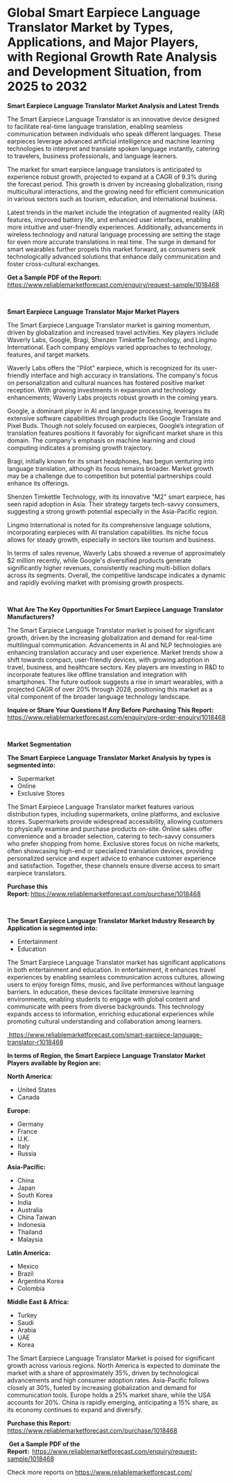 <p><h1>Global Smart Earpiece Language Translator Market by Types, Applications, and Major Players, with Regional Growth Rate Analysis and Development Situation, from 2025 to 2032</h1></p><p><strong>Smart Earpiece Language Translator Market Analysis and Latest Trends</strong></p>
<p><p>The Smart Earpiece Language Translator is an innovative device designed to facilitate real-time language translation, enabling seamless communication between individuals who speak different languages. These earpieces leverage advanced artificial intelligence and machine learning technologies to interpret and translate spoken language instantly, catering to travelers, business professionals, and language learners. </p><p>The market for smart earpiece language translators is anticipated to experience robust growth, projected to expand at a CAGR of 9.3% during the forecast period. This growth is driven by increasing globalization, rising multicultural interactions, and the growing need for efficient communication in various sectors such as tourism, education, and international business. </p><p>Latest trends in the market include the integration of augmented reality (AR) features, improved battery life, and enhanced user interfaces, enabling more intuitive and user-friendly experiences. Additionally, advancements in wireless technology and natural language processing are setting the stage for even more accurate translations in real time. The surge in demand for smart wearables further propels this market forward, as consumers seek technologically advanced solutions that enhance daily communication and foster cross-cultural exchanges.</p></p>
<p><strong>Get a Sample PDF of the Report:&nbsp;</strong> <a href="https://www.reliablemarketforecast.com/enquiry/request-sample/1018468?utm_campaign=3574&utm_medium=2&utm_source=Github&utm_content=ia&utm_term=06042025&utm_id=smart-earpiece-language-translator">https://www.reliablemarketforecast.com/enquiry/request-sample/1018468</a></p>
<p>&nbsp;</p>
<p><strong>Smart Earpiece Language Translator Major Market Players</strong></p>
<p><p>The Smart Earpiece Language Translator market is gaining momentum, driven by globalization and increased travel activities. Key players include Waverly Labs, Google, Bragi, Shenzen Timkettle Technology, and Lingmo International. Each company employs varied approaches to technology, features, and target markets.</p><p>Waverly Labs offers the "Pilot" earpiece, which is recognized for its user-friendly interface and high accuracy in translations. The company's focus on personalization and cultural nuances has fostered positive market reception. With growing investments in expansion and technology enhancements, Waverly Labs projects robust growth in the coming years.</p><p>Google, a dominant player in AI and language processing, leverages its extensive software capabilities through products like Google Translate and Pixel Buds. Though not solely focused on earpieces, Google’s integration of translation features positions it favorably for significant market share in this domain. The company's emphasis on machine learning and cloud computing indicates a promising growth trajectory.</p><p>Bragi, initially known for its smart headphones, has begun venturing into language translation, although its focus remains broader. Market growth may be a challenge due to competition but potential partnerships could enhance its offerings. </p><p>Shenzen Timkettle Technology, with its innovative "M2" smart earpiece, has seen rapid adoption in Asia. Their strategy targets tech-savvy consumers, suggesting a strong growth potential especially in the Asia-Pacific region.</p><p>Lingmo International is noted for its comprehensive language solutions, incorporating earpieces with AI translation capabilities. Its niche focus allows for steady growth, especially in sectors like tourism and business.</p><p>In terms of sales revenue, Waverly Labs showed a revenue of approximately $2 million recently, while Google's diversified products generate significantly higher revenues, consistently reaching multi-billion dollars across its segments. Overall, the competitive landscape indicates a dynamic and rapidly evolving market with promising growth prospects.</p></p>
<p>&nbsp;</p>
<p><strong>What Are The Key Opportunities For Smart Earpiece Language Translator Manufacturers?</strong></p>
<p><p>The Smart Earpiece Language Translator market is poised for significant growth, driven by the increasing globalization and demand for real-time multilingual communication. Advancements in AI and NLP technologies are enhancing translation accuracy and user experience. Market trends show a shift towards compact, user-friendly devices, with growing adoption in travel, business, and healthcare sectors. Key players are investing in R&D to incorporate features like offline translation and integration with smartphones. The future outlook suggests a rise in smart wearables, with a projected CAGR of over 20% through 2028, positioning this market as a vital component of the broader language technology landscape.</p></p>
<p><strong>Inquire or Share Your Questions If Any Before Purchasing This Report:</strong> <a href="https://www.reliablemarketforecast.com/enquiry/pre-order-enquiry/1018468?utm_campaign=3574&utm_medium=2&utm_source=Github&utm_content=ia&utm_term=06042025&utm_id=smart-earpiece-language-translator">https://www.reliablemarketforecast.com/enquiry/pre-order-enquiry/1018468</a></p>
<p>&nbsp;</p>
<p><strong>Market Segmentation</strong></p>
<p><strong>The Smart Earpiece Language Translator Market Analysis by types is segmented into:</strong></p>
<p><ul><li>Supermarket</li><li>Online</li><li>Exclusive Stores</li></ul></p>
<p><p>The Smart Earpiece Language Translator market features various distribution types, including supermarkets, online platforms, and exclusive stores. Supermarkets provide widespread accessibility, allowing customers to physically examine and purchase products on-site. Online sales offer convenience and a broader selection, catering to tech-savvy consumers who prefer shopping from home. Exclusive stores focus on niche markets, often showcasing high-end or specialized translation devices, providing personalized service and expert advice to enhance customer experience and satisfaction. Together, these channels ensure diverse access to smart earpiece translators.</p></p>
<p><strong>Purchase this Report:&nbsp;</strong><a href="https://www.reliablemarketforecast.com/purchase/1018468?utm_campaign=3574&utm_medium=2&utm_source=Github&utm_content=ia&utm_term=06042025&utm_id=smart-earpiece-language-translator">https://www.reliablemarketforecast.com/purchase/1018468</a></p>
<p>&nbsp;</p>
<p><strong>The Smart Earpiece Language Translator Market Industry Research by Application is segmented into:</strong></p>
<p><ul><li>Entertainment</li><li>Education</li></ul></p>
<p><p>The Smart Earpiece Language Translator market has significant applications in both entertainment and education. In entertainment, it enhances travel experiences by enabling seamless communication across cultures, allowing users to enjoy foreign films, music, and live performances without language barriers. In education, these devices facilitate immersive learning environments, enabling students to engage with global content and communicate with peers from diverse backgrounds. This technology expands access to information, enriching educational experiences while promoting cultural understanding and collaboration among learners.</p></p>
<p><a href="https://www.reliablemarketforecast.com/smart-earpiece-language-translator-r1018468?utm_campaign=3574&utm_medium=2&utm_source=Github&utm_content=ia&utm_term=06042025&utm_id=smart-earpiece-language-translator">&nbsp;https://www.reliablemarketforecast.com/smart-earpiece-language-translator-r1018468</a></p>
<p><strong>In terms of Region, the Smart Earpiece Language Translator Market Players available by Region are:</strong></p>
<p>
    <p> <strong> North America: </strong>
        <ul>
            <li>United States</li>
            <li>Canada</li>
        </ul>
        </p> 
    <p> <strong> Europe: </strong>
        <ul>
            <li>Germany</li>
            <li>France</li>
            <li>U.K.</li>
            <li>Italy</li>
            <li>Russia</li>
        </ul>
        </p> 
    <p> <strong> Asia-Pacific: </strong>
        <ul>
            <li>China</li>
            <li>Japan</li>
            <li>South Korea</li>
            <li>India</li>
            <li>Australia</li>
            <li>China Taiwan</li>
            <li>Indonesia</li>
            <li>Thailand</li>
            <li>Malaysia</li>
        </ul>
        </p> 
    <p> <strong> Latin America: </strong>
        <ul>
            <li>Mexico</li>
            <li>Brazil</li>
            <li>Argentina Korea</li>
            <li>Colombia</li>
        </ul>
        </p> 
    <p> <strong> Middle East & Africa: </strong>
        <ul>
            <li>Turkey</li>
            <li>Saudi</li>
            <li>Arabia</li>
            <li>UAE</li>
            <li>Korea</li>
        </ul>
    </p>
    </p>
<p><p>The Smart Earpiece Language Translator Market is poised for significant growth across various regions. North America is expected to dominate the market with a share of approximately 35%, driven by technological advancements and high consumer adoption rates. Asia-Pacific follows closely at 30%, fueled by increasing globalization and demand for communication tools. Europe holds a 25% market share, while the USA accounts for 20%. China is rapidly emerging, anticipating a 15% share, as its economy continues to expand and diversify.</p></p>
<p><strong>Purchase this Report: </strong><a href="https://www.reliablemarketforecast.com/purchase/1018468?utm_campaign=3574&utm_medium=2&utm_source=Github&utm_content=ia&utm_term=06042025&utm_id=smart-earpiece-language-translator">https://www.reliablemarketforecast.com/purchase/1018468</a></p>
<p>&nbsp;<strong>Get a Sample PDF of the Report:&nbsp;&nbsp;</strong><a href="https://www.reliablemarketforecast.com/enquiry/request-sample/1018468?utm_campaign=3574&utm_medium=2&utm_source=Github&utm_content=ia&utm_term=06042025&utm_id=smart-earpiece-language-translator">https://www.reliablemarketforecast.com/enquiry/request-sample/1018468</a></p>
<p><strong></strong></p>
<p>Check more reports on <a href="https://www.reliablemarketforecast.com/?utm_campaign=3574&utm_medium=2&utm_source=Github&utm_content=ia&utm_term=06042025&utm_id=smart-earpiece-language-translator">https://www.reliablemarketforecast.com/</a></p>